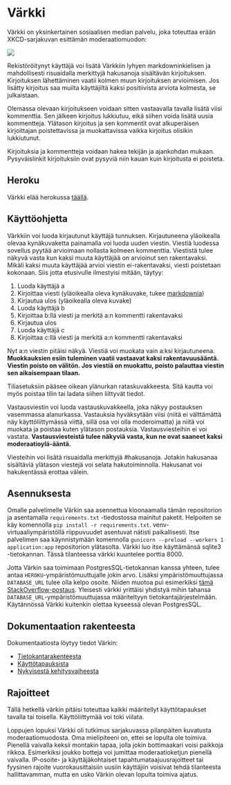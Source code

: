 # Värkki

Värkki on yksinkertainen sosiaalisen median palvelu, joka toteuttaa erään XKCD-sarjakuvan esittämän moderaatiomuodon:

![](https://imgs.xkcd.com/comics/constructive.png)

Rekistöröitynyt käyttäjä voi lisätä Värkkiin lyhyen markdowninkielisen ja mahdollisesti risuaidalla merkittyjä hakusanoja sisältävän kirjoituksen. Kirjoituksen lähettäminen vaatii kolmen muun kirjoituksen arvioimisen. Jos lisätty kirjoitus saa muilta käyttäjiltä kaksi positiivista arviota kolmesta, se julkaistaan.

Olemassa olevaan kirjoitukseen voidaan sitten vastaavalla tavalla lisätä viisi kommenttia. Sen jälkeen kirjoitus lukkiutuu, eikä siihen voida lisätä uusia kommentteja. Ylätason kirjoitus ja sen kommentit ovat alkuperäisen kirjoittajan poistettavissa ja muokattavissa vaikka kirjoitus olisikin lukkiutunut.

Kirjoituksia ja kommentteja voidaan hakea tekijän ja ajankohdan mukaan. Pysyväislinkit kirjoituksiin ovat pysyviä niin kauan kuin kirjoitusta ei poisteta.

## Heroku

Värkki elää herokussa [täällä](https://varkki.herokuapp.com/login).

## Käyttöohjetta

Värkkiin voi luoda kirjautunut käyttäjä tunnuksen. Kirjautuneena yläoikealla olevaa kynäkuvaketta painamalla voi luoda uuden viestin. Viestiä luodessa sovellus pyytää arvioimaan nollasta kolmeen kommenttia. Viestistä tulee näkyvä vasta kun kaksi muuta käyttäjää on arvioinut sen rakentavaksi. Mikäli kaksi muuta käyttäjää arvioi viestin ei-rakentavaksi, viesti poistetaan kokonaan. Siis jotta etusivulle ilmestyisi mitään, täytyy:

1. Luoda käyttäjä a
2. Kirjoittaa viesti (yläoikealla oleva kynäkuvake, tukee [markdownia](https://github.com/adam-p/markdown-here/wiki/Markdown-Cheatsheet))
3. Kirjautua ulos (yläoikealla oleva kuvake)
3. Luoda käyttäjä b
4. Kirjoittaa b:llä viesti ja merkitä a:n kommentti rakentavaksi
5. Kirjautua ulos
6. Luoda käyttäjä c
7. Kirjoittaa c:llä viesti ja merkitä a:n kommentti rakentavaksi

Nyt a:n viestin pitäisi näkyä. Viestiä voi muokata vain a:ksi kirjautuneena. __Muokkauksien esiin tuleminen vaatii vastaavat kaksi rakentavuusääntä. Viestin poisto on välitön. Jos viestiä on muokattu, poisto palauttaa viestin sen aikaisempaan tilaan.__

Tiliasetuksiin pääsee oikean ylänurkan rataskuvakkeesta. Sitä kautta voi myös poistaa tilin tai ladata siihen liittyvät tiedot.

Vastausviestin voi luoda vastauskuvakkeella, joka näkyy postauksen vasemmassa alanurkassa. Vastauksia hyväksytään viisi (niitä ei välttämättä näy käyttöliittymässä viittä, sillä osa voi olla moderoimatta) ja niitä voi muokata ja poistaa kuten ylätason postauksia. Vastausviesteihin ei voi vastata. __Vastausviesteistä tulee näkyviä vasta, kun ne ovat saaneet kaksi moderaatioylä-ääntä.__

Viesteihin voi lisätä risuaidalla merkittyjä #hakusanoja. Jotakin hakusanaa sisältäviä ylätason viestejä voi selata hakutoiminnolla. Hakusanat voi hakukentässä erottaa välein.

## Asennuksesta

Omalle palvelimelle Värkin saa asennettua kloonaamalla tämän repositorion ja asentamalla `requirements.txt` -tiedostossa mainitut paketit. Helpoiten se käy komennolla `pip install -r requirements.txt`. venv-virtuaaliympäristöllä riippuvuudet asentuvat nätisti paikallisesti. Itse palvelimen saa käynnistymään komennolla `gunicorn --preload --workers 1 application:app` repositorion ylätasolta. Värkki luo itse käyttämänsä sqlite3 -tietokannan. Tässä tilanteessa värkki kuuntelee porttia 8000.

Jotta Värkin saa toimimaan PostgresSQL-tietokannan kanssa yhteen, tulee antaa `HEROKU`-ympäristömuuttujalle jokin arvo. Lisäksi ympäristömuuttujassa `DATABASE_URL` tulee olla kelpo osoite. Niiden muotoa pui esimerkiksi [tämä StackOverflow-postaus](https://stackoverflow.com/questions/43477244/how-to-find-postgresql-uri-for-sqlalchemy-config). Yleisesti värkki yrittäisi yhdistyä mihin tahansa `DATABASE_URL`-ympäristömuuttujassa määriteltyyn tietokantajärjestelmään. Käytännössä Värkki kuitenkin olettaa kyseessä olevan PostgresSQL.

## Dokumentaation rakenteesta

Dokumentaatiosta löytyy tiedot Värkin:

* [Tietokantarakenteesta](documentation/db.md)
* [Käyttötapauksista](documentation/usecases.md)
* [Nykyisestä kehitysvaiheesta](documentation/status.md)

## Rajoitteet

Tällä hetkellä värkin pitäisi toteuttaa kaikki määritellyt käyttötapaukset tavalla tai toisella. Käyttöliittymää voi toki viilata.

Loppujen lopuksi Värkki oli tutkimus sarjakuvassa pilanpäiten kuvatusta moderaatiomuodosta. Oma mielipiteeni on, ettei se lopulta ole toimiva. Pienellä vaivalla keksii montakin tapaa, jolla jokin bottimaakari voisi paikkoja rikkoa. Esimerkiksi joukko botteja voi jumittaa moderaatioketjun pienellä vaivalla. IP-osoite- ja käyttäjäkohtaiset tapahtumataajuusrajoitteet tai fyysinen rajoite vuorokausittaisiin uusiin käyttäjiin voisivat tehdä tilanteesta hallittavamman, mutta en usko Värkin olevan lopulta toimiva ajatus.

